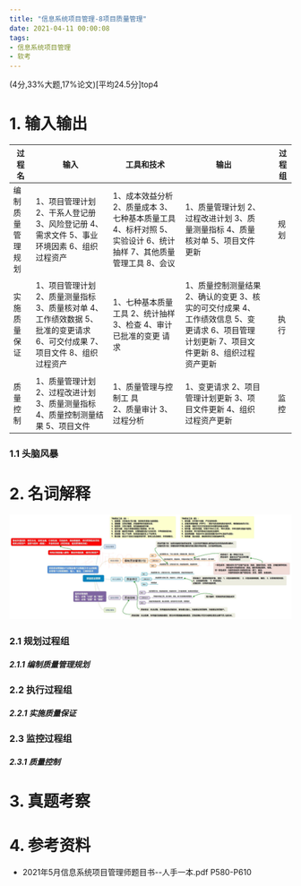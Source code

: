 ```yaml
---
title: "信息系统项目管理-8项目质量管理"
date: 2021-04-11 00:00:08
tags:
- 信息系统项目管理
- 软考
---
```


(4分,33%大题,17%论文)[平均24.5分]top4

# 1. 输入输出

| 过程名           | 输入                                                         | 工具和技术                                                   | 输出                                                         |      | 过程组 |
| ---------------- | ------------------------------------------------------------ | ------------------------------------------------------------ | ------------------------------------------------------------ | ---- | ------ |
| 编制质量管理规划 | 1、项目管理计划 2、干系人登记册 3、风险登记册 4、需求文件 5、事业环境因素 6、组织过程资产 | 1、成本效益分析 2、质量成本 3、七种基本质量工具 4、标杆对照 5、实验设计 6、统计抽样 7、其他质量管理工具 8、会议 | 1、质量管理计划 2、过程改进计划 3、质量测量指标 4、质量核对单 5、项目文件更新 |      | 规划   |
|                  |                                                              |                                                              |                                                              |      |        |
| 实施质量保证     | 1、项目管理计划 2、质量测量指标 3、质量核对单 4、工作绩效数据 5、批准的变更请求 6、可交付成果 7、项目文件 8、组织过程资产 | 1、七种基本质量工具 2、统计抽样 3、检查 4、审计已批准的变更 请求 | 1、质量控制测量结果 2、确认的变更 3、核实的可交付成果 4、工作绩效信息 5、变更请求 6、项目管理计划更新 7、项目文件更新 8、组织过程资产更新 |      | 执行   |
|                  |                                                              |                                                              |                                                              |      |        |
| 质量控制         | 1、质量管理计划 2、过程改进计划 3、质量测量指标 4、质量控制测量结果 5、项目文件 | 1、质量管理与控制工 具<br/> 2、质量审计 3、过程分析          | 1、变更请求 2、项目管理计划更新 3、项目文件更新 4、组织过程资产更新 |      | 监控   |

<!-- more -->

### 1.1 头脑风暴



# 2. 名词解释

![5](%E4%BF%A1%E6%81%AF%E7%B3%BB%E7%BB%9F%E9%A1%B9%E7%9B%AE%E7%AE%A1%E7%90%86-8%E9%A1%B9%E7%9B%AE%E8%B4%A8%E9%87%8F%E7%AE%A1%E7%90%86/5.jpg)

### 2.1 规划过程组

##### 2.1.1 编制质量管理规划



### 2.2 执行过程组

##### 2.2.1 实施质量保证



### 2.3 监控过程组

##### 2.3.1 质量控制



# 3. 真题考察

# 4. 参考资料

+ 2021年5月信息系统项目管理师题目书--人手一本.pdf P580-P610


